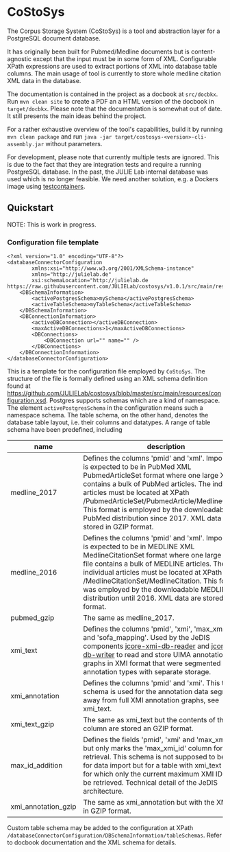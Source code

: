 # CoStoSys
The Corpus Storage System (CoStoSys) is a tool and abstraction layer for a PostgreSQL document database.

It has originally been built for Pubmed/Medline documents but is content-agnostic except that the input must be in some form of XML. Configurable XPath expressions are used to extract portions of XML into database table columns. The main usage of tool is currently to store whole medline citation XML data in the database.

The documentation is contained in the project as a docbook at <code>src/docbkx</code>. Run `mvn clean site` to create a PDF an a HTML version of the docbook in <code>target/docbkx</code>.
Please note that the documentation is somewhat out of date. It still presents the main ideas behind the project.

For a rather exhaustive overview of the tool's capabilities, build it by running `mvn clean package` and run `java -jar target/costosys-<version>-cli-assembly.jar` without parameters.

For development, please note that currently multiple tests are ignored. This is due to the fact that they are integration tests and require a running PostgreSQL database. In the past, the JULIE Lab internal database was used which is no longer feasible. We need another solution, e.g. a Dockers image using [testcontainers](https://www.testcontainers.org/).

## Quickstart

NOTE: This is work in progress.

### Configuration file template

    <?xml version="1.0" encoding="UTF-8"?>
    <databaseConnectorConfiguration
            xmlns:xsi="http://www.w3.org/2001/XMLSchema-instance"
            xmlns="http://julielab.de"
            xsi:schemaLocation="http://julielab.de https://raw.githubusercontent.com/JULIELab/costosys/v1.0.1/src/main/resources/configuration.xsd">
        <DBSchemaInformation>
            <activePostgresSchema>mySchema</activePostgresSchema>
            <activeTableSchema>myTableSchema</activeTableSchema>
        </DBSchemaInformation>
        <DBConnectionInformation>
            <activeDBConnection></activeDBConnection>
            <maxActiveDBConnections>1</maxActiveDBConnections>
            <DBConnections>
                <DBConnection url="" name="" />
            </DBConnections>
        </DBConnectionInformation>
    </databaseConnectorConfiguration>

This is a template for the configuration file employed by `CoStoSys`. The structure of the file is formally defined
using an XML schema definition found at https://github.com/JULIELab/costosys/blob/master/src/main/resources/configuration.xsd.
Postgres supports schemas which are a kind of namespace. The element `activePostgresSchema` in the configuration means such a namespace schema.
The table schema, on the other hand, denotes the database table layout, i.e. their columns and datatypes. A range of table schema
have been predefined, including

|  name               | description |
|---------------------|------------- |
| medline_2017        | Defines the columns 'pmid' and 'xml'. Import data is expected to be in PubMed XML PubmedArticleSet format where one large XML file contains a bulk of PubMed articles. The individual articles must be located at XPath /PubmedArticleSet/PubmedArticle/MedlineCitation. This format is employed by the downloadable PubMed distribution since 2017. XML data are stored in GZIP format.|
| medline_2016        | Defines the columns 'pmid' and 'xml'. Import data is expected to be in MEDLINE XML MedlineCitationSet format where one large XML file contains a bulk of MEDLINE articles. The individual articles must be located at XPath /MedlineCitationSet/MedlineCitation. This format was employed by the downloadable MEDLINE distribution until 2016. XML data are stored in GZIP format.        |
| pubmed_gzip         | The same as medline_2017.           |
| xmi_text            | Defines the columns 'pmid', 'xmi', 'max_xmi_id' and 'sofa_mapping'. Used by the JeDIS components [jcore-xmi-db-reader](https://github.com/JULIELab/jcore-base/tree/b2128199bd548dd989b0d7c198634ed79670e8c7/jcore-xmi-db-reader) and [jcore-xmi-db-writer](https://github.com/JULIELab/jcore-base/tree/b2128199bd548dd989b0d7c198634ed79670e8c7/jcore-xmi-db-writer) to read and store UIMA annotation graphs in XMI format that were segmented into annotation types with separate storage.|
| xmi_annotation      | Defines the columns 'pmid' and 'xmi'. This table schema is used for the annotation data segmented away from full XMI annotation graphs, see xmi_text.          |
| xmi_text_gzip       | The same as xmi_text but the contents of the xmi column are stored an GZIP format.|
| max_id_addition     | Defines the fields 'pmid', 'xmi' and 'max_xmi_id' but only marks the 'max_xmi_id' column for retrieval. This schema is not supposed to be used for data import but for a table with xmi_text schema for which only the current maximum XMI ID should be retrieved. Technical detail of the JeDIS architecture.|
| xmi_annotation_gzip | The same as xmi_annotation but with the XMI data in GZIP format.|

Custom table schema may be added to the configuration at XPath `/databaseConnectorConfiguration/DBSchemaInformation/tableSchemas`. Refer to docbook documentation and the XML schema for details.